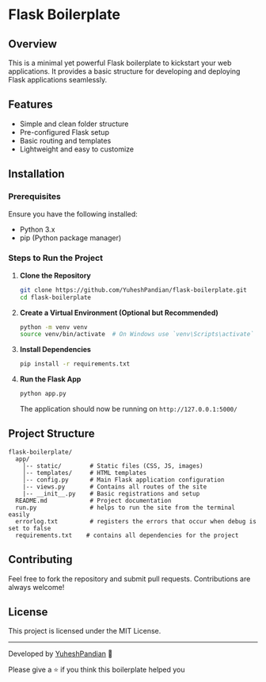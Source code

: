 # Flask Boilerplate

## Overview
This is a minimal yet powerful Flask boilerplate to kickstart your web applications. It provides a basic structure for developing and deploying Flask applications seamlessly.

## Features
- Simple and clean folder structure
- Pre-configured Flask setup
- Basic routing and templates
- Lightweight and easy to customize

## Installation

### Prerequisites
Ensure you have the following installed:
- Python 3.x
- pip (Python package manager)

### Steps to Run the Project
1. **Clone the Repository**
   ```bash
   git clone https://github.com/YuheshPandian/flask-boilerplate.git
   cd flask-boilerplate
   ```

2. **Create a Virtual Environment (Optional but Recommended)**
   ```bash
   python -m venv venv
   source venv/bin/activate  # On Windows use `venv\Scripts\activate`
   ```

3. **Install Dependencies**
   ```bash
   pip install -r requirements.txt
   ```

4. **Run the Flask App**
   ```bash
   python app.py
   ```
   The application should now be running on `http://127.0.0.1:5000/`

## Project Structure
```
flask-boilerplate/
  app/
    │-- static/        # Static files (CSS, JS, images)
    │-- templates/     # HTML templates
    │-- config.py      # Main Flask application configuration
    |-- views.py       # Contains all routes of the site
    |-- __init__.py    # Basic registrations and setup
  README.md            # Project documentation
  run.py               # helps to run the site from the terminal easily
  errorlog.txt         # registers the errors that occur when debug is set to false
  requirements.txt    # contains all dependencies for the project
```

## Contributing
Feel free to fork the repository and submit pull requests. Contributions are always welcome!

## License
This project is licensed under the MIT License.

---
Developed by [YuheshPandian](https://github.com/YuheshPandian) 🚀

Please give a ⭐ if you think this boilerplate helped you

